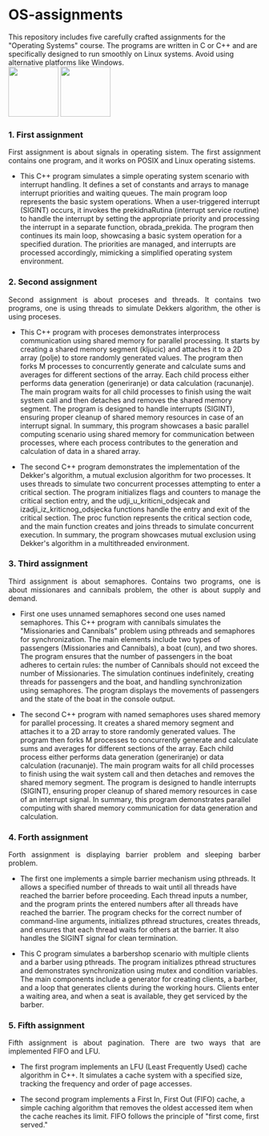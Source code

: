 # OS-assignments
This repository includes five carefully crafted assignments for the "Operating Systems" course. The programs are written in C or C++ and are specifically designed to run smoothly on Linux systems. Avoid using alternative platforms like Windows.
<br>
<img src= "https://upload.wikimedia.org/wikipedia/commons/thumb/1/18/C_Programming_Language.svg/926px-C_Programming_Language.svg.png" width = "100" height="100">
<img src= "https://upload.wikimedia.org/wikipedia/commons/thumb/1/18/ISO_C%2B%2B_Logo.svg/1200px-ISO_C%2B%2B_Logo.svg.png" width = "100" height="100">

### 1. First assignment
<p align="justify">
First assignment is about signals in operating sistem. The first assignment contains one program, and it works on POSIX and Linux operating sistems. 
  
* This C++ program simulates a simple operating system scenario with interrupt handling. It defines a set of constants and arrays to manage interrupt priorities and waiting queues. The main program loop represents the basic system operations. When a user-triggered interrupt (SIGINT) occurs, it invokes the prekidnaRutina (interrupt service routine) to handle the interrupt by setting the appropriate priority and processing the interrupt in a separate function, obrada_prekida. The program then continues its main loop, showcasing a basic system operation for a specified duration. The priorities are managed, and interrupts are processed accordingly, mimicking a simplified operating system environment.
</p>

### 2. Second assignment
<p align="justify">
Second assignment is about proceses and threads. It contains two programs, one is using threads to simulate Dekkers algorithm, the other is using proceses. 
  
* This C++ program with proceses demonstrates interprocess communication using shared memory for parallel processing. It starts by creating a shared memory segment (kljucic) and attaches it to a 2D array (polje) to store randomly generated values. The program then forks M processes to concurrently generate and calculate sums and averages for different sections of the array. Each child process either performs data generation (generiranje) or data calculation (racunanje). The main program waits for all child processes to finish using the wait system call and then detaches and removes the shared memory segment. The program is designed to handle interrupts (SIGINT), ensuring proper cleanup of shared memory resources in case of an interrupt signal. In summary, this program showcases a basic parallel computing scenario using shared memory for communication between processes, where each process contributes to the generation and calculation of data in a shared array.

* The second C++ program demonstrates the implementation of the Dekker's algorithm, a mutual exclusion algorithm for two processes. It uses threads to simulate two concurrent processes attempting to enter a critical section. The program initializes flags and counters to manage the critical section entry, and the udji_u_kriticni_odsjecak and izadji_iz_kriticnog_odsjecka functions handle the entry and exit of the critical section. The proc function represents the critical section code, and the main function creates and joins threads to simulate concurrent execution. In summary, the program showcases mutual exclusion using Dekker's algorithm in a multithreaded environment.
</p>

### 3. Third assignment
<p align="justify">
Third assignment is about semaphores. Contains two programs, one is about missionares and cannibals problem, the other is about supply and demand.

* First one uses unnamed semaphores second one uses named semaphores. This C++ program with cannibals simulates the "Missionaries and Cannibals" problem using pthreads and semaphores for synchronization. The main elements include two types of passengers (Missionaries and Cannibals), a boat (cun), and two shores. The program ensures that the number of passengers in the boat adheres to certain rules: the number of Cannibals should not exceed the number of Missionaries. The simulation continues indefinitely, creating threads for passengers and the boat, and handling synchronization using semaphores. The program displays the movements of passengers and the state of the boat in the console output.

* The second C++ program with named semaphores uses shared memory for parallel processing. It creates a shared memory segment and attaches it to a 2D array to store randomly generated values. The program then forks M processes to concurrently generate and calculate sums and averages for different sections of the array. Each child process either performs data generation (generiranje) or data calculation (racunanje). The main program waits for all child processes to finish using the wait system call and then detaches and removes the shared memory segment. The program is designed to handle interrupts (SIGINT), ensuring proper cleanup of shared memory resources in case of an interrupt signal. In summary, this program demonstrates parallel computing with shared memory communication for data generation and calculation.
</p>

### 4. Forth assignment
<p align="justify">
Forth assignment is displaying barrier problem and sleeping barber problem.

* The first one implements a simple barrier mechanism using pthreads. It allows a specified number of threads to wait until all threads have reached the barrier before proceeding. Each thread inputs a number, and the program prints the entered numbers after all threads have reached the barrier. The program checks for the correct number of command-line arguments, initializes pthread structures, creates threads, and ensures that each thread waits for others at the barrier. It also handles the SIGINT signal for clean termination.

* This C program simulates a barbershop scenario with multiple clients and a barber using pthreads. The program initializes pthread structures and demonstrates synchronization using mutex and condition variables. The main components include a generator for creating clients, a barber, and a loop that generates clients during the working hours. Clients enter a waiting area, and when a seat is available, they get serviced by the barber.
</p>

### 5. Fifth assignment
<p align="justify">
Fifth assignment is about pagination. There are two ways that are implemented FIFO and LFU.
  
* The first program implements an LFU (Least Frequently Used) cache algorithm in C++. It simulates a cache system with a specified size, tracking the frequency and order of page accesses.

* The second program implements a First In, First Out (FIFO) cache, a simple caching algorithm that removes the oldest accessed item when the cache reaches its limit. FIFO follows the principle of "first come, first served."
</p>

